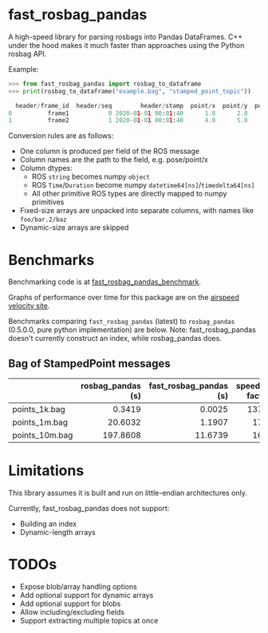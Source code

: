 # fast_rosbag_pandas

A high-speed library for parsing rosbags into Pandas DataFrames. C++ under the hood makes it much faster than approaches using the Python rosbag API.

Example:
```py
>>> from fast_rosbag_pandas import rosbag_to_dataframe
>>> print(rosbag_to_dataframe("example.bag", "stamped_point_topic"))

  header/frame_id  header/seq        header/stamp  point/x  point/y  point/z
0          frame1           0 2020-01-01 00:01:40      1.0      2.0      3.0
1          frame2           1 2020-01-01 00:01:40      4.0      5.0      6.0
```

Conversion rules are as follows:
  * One column is produced per field of the ROS message
  * Column names are the path to the field, e.g. pose/point/x
  * Column dtypes:
    * ROS `string` becomes numpy `object`
    * ROS `Time`/`Duration` become numpy `datetime64[ns]`/`timedelta64[ns]`
    * All other primitive ROS types are directly mapped to numpy primitives
  * Fixed-size arrays are unpacked into separate columns, with names like `foo/bar.2/baz`
  * Dynamic-size arrays are skipped

# Benchmarks

Benchmarking code is at [fast_rosbag_pandas_benchmark](https://github.com/samkhal/fast_rosbag_pandas_benchmark).

Graphs of performance over time for this package are on the [airspeed velocity site](https://samkhal.github.io/fast_rosbag_pandas_benchmark).

Benchmarks comparing `fast_rosbag_pandas` (latest) to `rosbag_pandas` (0.5.0.0, pure python implementation) are below.
Note: fast_rosbag_pandas doesn't currently construct an index, while rosbag_pandas does.

## Bag of StampedPoint messages
|                |   rosbag_pandas (s) |   fast_rosbag_pandas (s) |   speedup factor |
|:---------------|--------------------:|-------------------------:|-----------------:|
| points_1k.bag  |              0.3419 |                   0.0025 |            137.4 |
| points_1m.bag  |             20.6032 |                   1.1907 |             17.3 |
| points_10m.bag |            197.8608 |                  11.6739 |             16.9 |

# Limitations
This library assumes it is built and run on little-endian architectures only.

Currently, fast_rosbag_pandas does not support:
* Building an index
* Dynamic-length arrays

# TODOs
* Expose blob/array handling options
* Add optional support for dynamic arrays 
* Add optional support for blobs
* Allow including/excluding fields
* Support extracting multiple topics at once